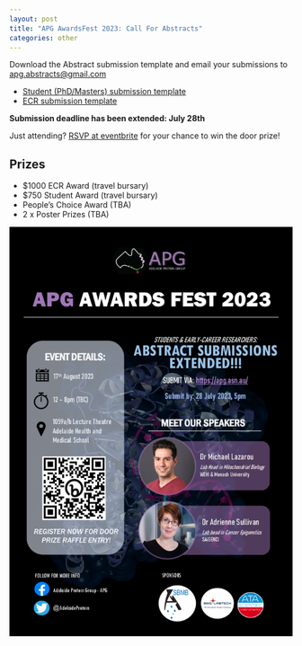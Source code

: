 ```yaml
---
layout: post
title: "APG AwardsFest 2023: Call For Abstracts"
categories: other
---
```


Download the Abstract submission template and email your submissions to [apg.abstracts@gmail.com](mailto:apg.abstracts@gmail.com)

 - [Student (PhD/Masters) submission template][1]
 - [ECR submission template][2]

__Submission deadline has been extended: July 28th__

Just attending? [RSVP at eventbrite](https://www.eventbrite.com/e/adelaide-protein-group-student-and-ecr-awardsfest-2023-tickets-681382703007) for your chance to win the door prize!

## Prizes

 - $1000 ECR Award (travel bursary)
 - $750 Student Award (travel bursary)
 - People’s Choice Award (TBA)
 - 2 x Poster Prizes (TBA)

![](/assets/images/2023_awardsfest_cfa2.png)


[1]:/assets/docs/StudentAwardsTemplate.docx

[2]:/assets/docs/TemplateECR.docx